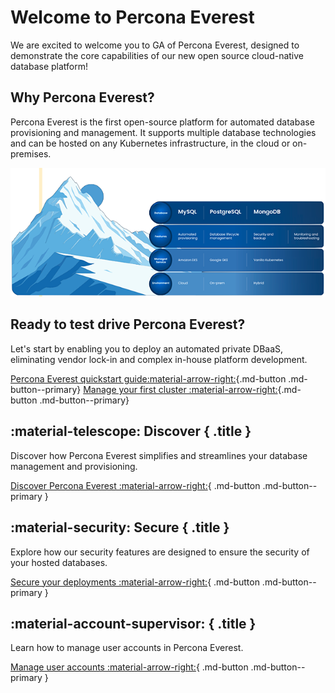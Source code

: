 # Welcome to Percona Everest

We are excited to welcome you to GA of Percona Everest, designed to demonstrate the core capabilities of our new open source cloud-native database platform!


## Why Percona Everest?

Percona Everest is the first open-source platform for automated database provisioning and management. It supports multiple database technologies and can be hosted on any Kubernetes infrastructure, in the cloud or on-premises.

![!image](images/everest_home_page.png)
  
## Ready to test drive Percona Everest?

Let's start by enabling you to deploy an automated private DBaaS, eliminating vendor lock-in and complex in-house platform development. 

[Percona Everest quickstart guide:material-arrow-right:](install/installEverest.md){.md-button .md-button--primary}  [Manage your first cluster :material-arrow-right:](use/db_provision.md){.md-button .md-button--primary}


## :material-telescope: Discover { .title }

Discover how Percona Everest simplifies and streamlines your database management and provisioning.

[Discover Percona Everest :material-arrow-right:](features.md){ .md-button .md-button--primary }


## :material-security: Secure { .title }

Explore how our security features are designed to ensure the security of your hosted databases.

[Secure your deployments :material-arrow-right:](secure/user-auth.md){ .md-button .md-button--primary }


## :material-account-supervisor: { .title }

Learn how to manage user accounts in Percona Everest.

[Manage user accounts :material-arrow-right:](manage_users.md){ .md-button .md-button--primary }